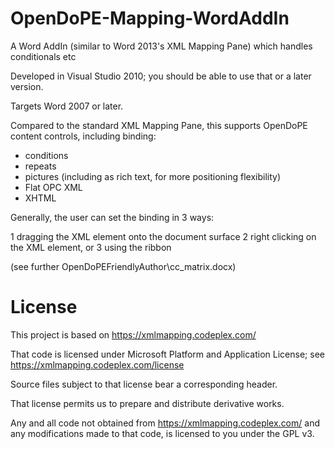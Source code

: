 # OpenDoPE-Mapping-WordAddIn
A Word AddIn (similar to Word 2013's XML Mapping Pane) which handles conditionals etc

Developed in Visual Studio 2010; you should be able to use that or a later version.

Targets Word 2007 or later.

Compared to the standard XML Mapping Pane, this supports OpenDoPE content controls, including binding:

- conditions
- repeats
- pictures (including as rich text, for more positioning flexibility)
- Flat OPC XML
- XHTML

Generally, the user can set the binding in 3 ways:

1 dragging the XML element onto the document surface
2 right clicking on the XML element, or
3 using the ribbon

(see further OpenDoPEFriendlyAuthor\cc_matrix.docx)

# License

This project is based on https://xmlmapping.codeplex.com/

That code is licensed under Microsoft Platform and Application License; 
see https://xmlmapping.codeplex.com/license

Source files subject to that license bear a corresponding header.

That license permits us to prepare and distribute derivative works.

Any and all code not obtained from https://xmlmapping.codeplex.com/
and any modifications made to that code, is licensed to you under the GPL v3.